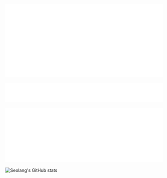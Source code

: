 ![img](metrics.classic.svg)

![img](metrics.plugin.achievements.svg)

![img](metrics.plugin.languages.svg)

![Seolang's GitHub stats](https://github-readme-stats.vercel.app/api?username=Seolang&show_icons=true&theme=tokyonight)


